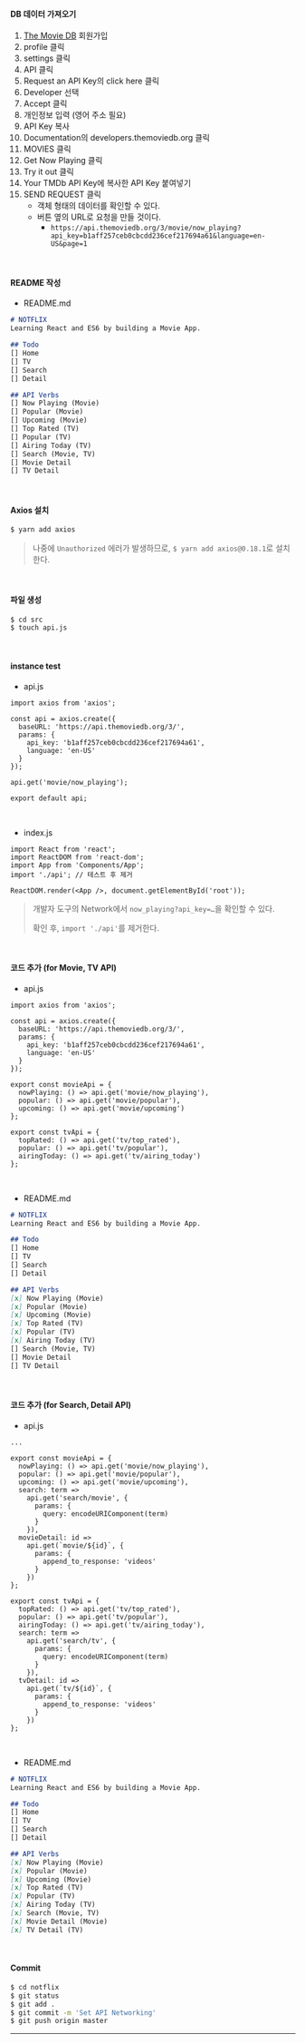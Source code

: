#### DB 데이터 가져오기

1. [The Movie DB](https://www.themoviedb.org/) 회원가입
2. profile 클릭
3. settings 클릭
4. API 클릭
5. Request an API Key의 click here 클릭
6. Developer 선택
7. Accept 클릭
8. 개인정보 입력 (영어 주소 필요)
9. API Key 복사
10. Documentation의 developers.themoviedb.org 클릭
11. MOVIES 클릭
12. Get Now Playing 클릭
13. Try it out 클릭
14. Your TMDb API Key에 복사한 API Key 붙여넣기
15. SEND REQUEST 클릭
    - 객체 형태의 데이터를 확인할 수 있다.
    - 버튼 옆의 URL로 요청을 만들 것이다.
      - `https://api.themoviedb.org/3/movie/now_playing?api_key=b1aff257ceb0cbcdd236cef217694a61&language=en-US&page=1`

<br>

#### README 작성

- README.md

```markdown
# NOTFLIX
Learning React and ES6 by building a Movie App.

## Todo
[] Home
[] TV
[] Search
[] Detail

## API Verbs
[] Now Playing (Movie)
[] Popular (Movie)
[] Upcoming (Movie)
[] Top Rated (TV)
[] Popular (TV)
[] Airing Today (TV)
[] Search (Movie, TV)
[] Movie Detail
[] TV Detail
```

<br>

#### Axios 설치

```bash
$ yarn add axios
```

> 나중에 `Unauthorized` 에러가 발생하므로, `$ yarn add axios@0.18.1`로 설치한다.

<br>

#### 파일 생성

```bash
$ cd src
$ touch api.js
```

<br>

#### instance test

- api.js

```react
import axios from 'axios';

const api = axios.create({
  baseURL: 'https://api.themoviedb.org/3/',
  params: {
    api_key: 'b1aff257ceb0cbcdd236cef217694a61',
    language: 'en-US'
  }
});

api.get('movie/now_playing');

export default api;
```

<br>

- index.js

```react
import React from 'react';
import ReactDOM from 'react-dom';
import App from 'Components/App';
import './api';	// 테스트 후 제거

ReactDOM.render(<App />, document.getElementById('root'));
```

> 개발자 도구의 Network에서 `now_playing?api_key=…`을 확인할 수 있다.
>
> 확인 후, `import './api'`를 제거한다.

<br>

#### 코드 추가 (for Movie, TV API)

- api.js

```react
import axios from 'axios';

const api = axios.create({
  baseURL: 'https://api.themoviedb.org/3/',
  params: {
    api_key: 'b1aff257ceb0cbcdd236cef217694a61',
    language: 'en-US'
  }
});

export const movieApi = {
  nowPlaying: () => api.get('movie/now_playing'),
  popular: () => api.get('movie/popular'),
  upcoming: () => api.get('movie/upcoming')
};

export const tvApi = {
  topRated: () => api.get('tv/top_rated'),
  popular: () => api.get('tv/popular'),
  airingToday: () => api.get('tv/airing_today')
};
```

<br>

- README.md

```markdown
# NOTFLIX
Learning React and ES6 by building a Movie App.

## Todo
[] Home
[] TV
[] Search
[] Detail

## API Verbs
[x] Now Playing (Movie)
[x] Popular (Movie)
[x] Upcoming (Movie)
[x] Top Rated (TV)
[x] Popular (TV)
[x] Airing Today (TV)
[] Search (Movie, TV)
[] Movie Detail
[] TV Detail
```

<br>

#### 코드 추가 (for Search, Detail API)

- api.js

```react
...

export const movieApi = {
  nowPlaying: () => api.get('movie/now_playing'),
  popular: () => api.get('movie/popular'),
  upcoming: () => api.get('movie/upcoming'),
  search: term =>
    api.get('search/movie', {
      params: {
        query: encodeURIComponent(term)
      }
    }),
  movieDetail: id =>
    api.get(`movie/${id}`, {
      params: {
        append_to_response: 'videos'
      }
    })
};

export const tvApi = {
  topRated: () => api.get('tv/top_rated'),
  popular: () => api.get('tv/popular'),
  airingToday: () => api.get('tv/airing_today'),
  search: term =>
    api.get('search/tv', {
      params: {
        query: encodeURIComponent(term)
      }
    }),
  tvDetail: id =>
    api.get(`tv/${id}`, {
      params: {
        append_to_response: 'videos'
      }
    })
};
```

<br>

- README.md

```markdown
# NOTFLIX
Learning React and ES6 by building a Movie App.

## Todo
[] Home
[] TV
[] Search
[] Detail

## API Verbs
[x] Now Playing (Movie)
[x] Popular (Movie)
[x] Upcoming (Movie)
[x] Top Rated (TV)
[x] Popular (TV)
[x] Airing Today (TV)
[x] Search (Movie, TV)
[x] Movie Detail (Movie)
[x] TV Detail (TV)
```

<br>

#### Commit

```bash
$ cd notflix
$ git status
$ git add .
$ git commit -m 'Set API Networking'
$ git push origin master
```

------

<br>

<br>